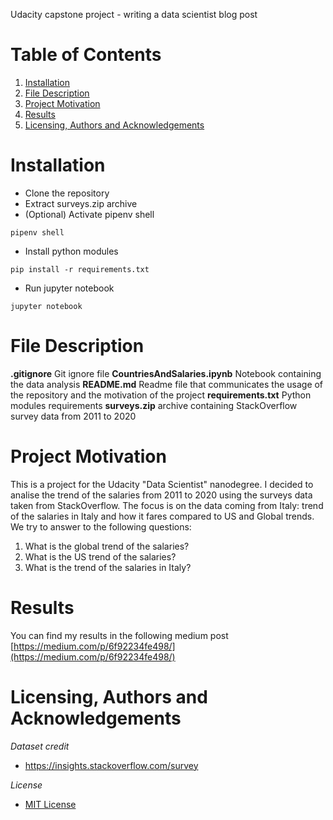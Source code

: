 Udacity capstone project - writing a data scientist blog post

# Table of Contents
1. [Installation](README.md#installation)
2. [File Description](README.md#file-description)
3. [Project Motivation](README.md#project-motivation)
4. [Results](README.md#results)
5. [Licensing, Authors and Acknowledgements](README.md#licensing-authors-and-acknowledgements)

# Installation
- Clone the repository
- Extract surveys.zip archive
- (Optional) Activate pipenv shell
```
pipenv shell
```
- Install python modules
```
pip install -r requirements.txt
```
- Run jupyter notebook
```
jupyter notebook
```

# File Description
**.gitignore** Git ignore file
**CountriesAndSalaries.ipynb** Notebook containing the data analysis
**README.md** Readme file that communicates the usage of the repository and the motivation of the project
**requirements.txt** Python modules requirements
**surveys.zip** archive containing StackOverflow survey data from 2011 to 2020

# Project Motivation
This is a project for the Udacity "Data Scientist" nanodegree.
I decided to analise the trend of the salaries from 2011 to 2020 using the surveys data taken from StackOverflow. The focus is on the data coming from Italy: trend of the salaries in Italy and how it fares compared to US and Global trends.
We try to answer to the following questions:
1. What is the global trend of the salaries?
2. What is the US trend of the salaries?
3. What is the trend of the salaries in Italy?

# Results
You can find my results in the following medium post [https://medium.com/p/6f92234fe498/](https://medium.com/p/6f92234fe498/)

# Licensing, Authors and Acknowledgements
*Dataset credit*
- https://insights.stackoverflow.com/survey

*License*
- [MIT License](https://opensource.org/licenses/MIT)

